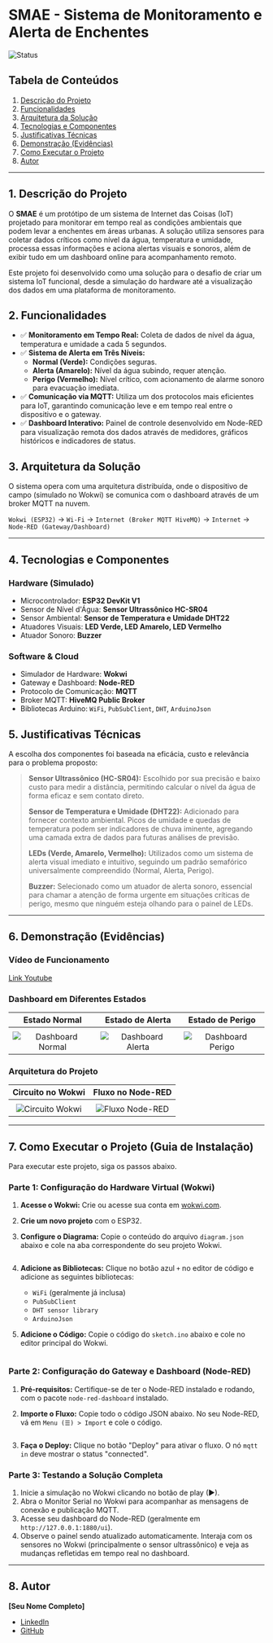 # SMAE - Sistema de Monitoramento e Alerta de Enchentes

![Status](https://img.shields.io/badge/status-conclu%C3%ADdo-brightgreen)

## Tabela de Conteúdos
1. [Descrição do Projeto](#1-descrição-do-projeto)
2. [Funcionalidades](#2-funcionalidades)
3. [Arquitetura da Solução](#3-arquitetura-da-solução)
4. [Tecnologias e Componentes](#4-tecnologias-e-componentes)
5. [Justificativas Técnicas](#5-justificativas-técnicas)
6. [Demonstração (Evidências)](#6-demonstração-evidências)
7. [Como Executar o Projeto](#7-como-executar-o-projeto-guia-de-instalação)
8. [Autor](#8-autor)

---

## 1. Descrição do Projeto
O **SMAE** é um protótipo de um sistema de Internet das Coisas (IoT) projetado para monitorar em tempo real as condições ambientais que podem levar a enchentes em áreas urbanas. A solução utiliza sensores para coletar dados críticos como nível da água, temperatura e umidade, processa essas informações e aciona alertas visuais e sonoros, além de exibir tudo em um dashboard online para acompanhamento remoto.

Este projeto foi desenvolvido como uma solução para o desafio de criar um sistema IoT funcional, desde a simulação do hardware até a visualização dos dados em uma plataforma de monitoramento.

## 2. Funcionalidades
-   ✅ **Monitoramento em Tempo Real:** Coleta de dados de nível da água, temperatura e umidade a cada 5 segundos.
-   ✅ **Sistema de Alerta em Três Níveis:**
    -   **Normal (Verde):** Condições seguras.
    -   **Alerta (Amarelo):** Nível da água subindo, requer atenção.
    -   **Perigo (Vermelho):** Nível crítico, com acionamento de alarme sonoro para evacuação imediata.
-   ✅ **Comunicação via MQTT:** Utiliza um dos protocolos mais eficientes para IoT, garantindo comunicação leve e em tempo real entre o dispositivo e o gateway.
-   ✅ **Dashboard Interativo:** Painel de controle desenvolvido em Node-RED para visualização remota dos dados através de medidores, gráficos históricos e indicadores de status.

## 3. Arquitetura da Solução
O sistema opera com uma arquitetura distribuída, onde o dispositivo de campo (simulado no Wokwi) se comunica com o dashboard através de um broker MQTT na nuvem.

`Wokwi (ESP32)` → `Wi-Fi` → `Internet (Broker MQTT HiveMQ)` → `Internet` → `Node-RED (Gateway/Dashboard)`

---

## 4. Tecnologias e Componentes

### Hardware (Simulado)
* Microcontrolador: **ESP32 DevKit V1**
* Sensor de Nível d'Água: **Sensor Ultrassônico HC-SR04**
* Sensor Ambiental: **Sensor de Temperatura e Umidade DHT22**
* Atuadores Visuais: **LED Verde, LED Amarelo, LED Vermelho**
* Atuador Sonoro: **Buzzer**

### Software & Cloud
* Simulador de Hardware: **Wokwi**
* Gateway e Dashboard: **Node-RED**
* Protocolo de Comunicação: **MQTT**
* Broker MQTT: **HiveMQ Public Broker**
* Bibliotecas Arduino: `WiFi`, `PubSubClient`, `DHT`, `ArduinoJson`

## 5. Justificativas Técnicas
A escolha dos componentes foi baseada na eficácia, custo e relevância para o problema proposto:

> **Sensor Ultrassônico (HC-SR04):** Escolhido por sua precisão e baixo custo para medir a distância, permitindo calcular o nível da água de forma eficaz e sem contato direto.
>
> **Sensor de Temperatura e Umidade (DHT22):** Adicionado para fornecer contexto ambiental. Picos de umidade e quedas de temperatura podem ser indicadores de chuva iminente, agregando uma camada extra de dados para futuras análises de previsão.
>
> **LEDs (Verde, Amarelo, Vermelho):** Utilizados como um sistema de alerta visual imediato e intuitivo, seguindo um padrão semafórico universalmente compreendido (Normal, Alerta, Perigo).
>
> **Buzzer:** Selecionado como um atuador de alerta sonoro, essencial para chamar a atenção de forma urgente em situações críticas de perigo, mesmo que ninguém esteja olhando para o painel de LEDs.

---

## 6. Demonstração (Evidências)

### Vídeo de Funcionamento
[Link Youtube](https://youtu.be/ZxqEnVOUHW4 "Demonstração do SMAE em funcionamento")

### Dashboard em Diferentes Estados

| Estado Normal | Estado de Alerta | Estado de Perigo |
| :---: | :---: | :---: |
| | | |
| ![Dashboard Normal](https://placeholder.com/dashboard-normal "Dashboard em Estado Normal") | ![Dashboard Alerta](https://placeholder.com/dashboard-alerta "Dashboard em Estado de Alerta") | ![Dashboard Perigo](https://placeholder.com/dashboard-perigo "Dashboard em Estado de Perigo") |

### Arquitetura do Projeto

| Circuito no Wokwi | Fluxo no Node-RED |
| :---: | :---: |
| | |
| ![Circuito Wokwi](https://placeholder.com/circuito "Circuito montado no Wokwi") | ![Fluxo Node-RED](https://placeholder.com/fluxo "Fluxo de dados no Node-RED") |

---

## 7. Como Executar o Projeto (Guia de Instalação)
Para executar este projeto, siga os passos abaixo.

### Parte 1: Configuração do Hardware Virtual (Wokwi)
1.  **Acesse o Wokwi:** Crie ou acesse sua conta em [wokwi.com](https://wokwi.com/).
2.  **Crie um novo projeto** com o ESP32.
3.  **Configure o Diagrama:** Copie o conteúdo do arquivo `diagram.json` abaixo e cole na aba correspondente do seu projeto Wokwi.

    ```json
    ```

4.  **Adicione as Bibliotecas:** Clique no botão azul `+` no editor de código e adicione as seguintes bibliotecas:
    * `WiFi` (geralmente já inclusa)
    * `PubSubClient`
    * `DHT sensor library`
    * `ArduinoJson`

5.  **Adicione o Código:** Copie o código do `sketch.ino` abaixo e cole no editor principal do Wokwi.

    ```cpp
    ```

### Parte 2: Configuração do Gateway e Dashboard (Node-RED)
1.  **Pré-requisitos:** Certifique-se de ter o Node-RED instalado e rodando, com o pacote `node-red-dashboard` instalado.
2.  **Importe o Fluxo:** Copie todo o código JSON abaixo. No seu Node-RED, vá em `Menu (☰) > Import` e cole o código.

    ```json
    ```

3.  **Faça o Deploy:** Clique no botão "Deploy" para ativar o fluxo. O nó `mqtt in` deve mostrar o status "connected".

### Parte 3: Testando a Solução Completa
1.  Inicie a simulação no Wokwi clicando no botão de play (▶).
2.  Abra o Monitor Serial no Wokwi para acompanhar as mensagens de conexão e publicação MQTT.
3.  Acesse seu dashboard do Node-RED (geralmente em `http://127.0.0.1:1880/ui`).
4.  Observe o painel sendo atualizado automaticamente. Interaja com os sensores no Wokwi (principalmente o sensor ultrassônico) e veja as mudanças refletidas em tempo real no dashboard.

---

## 8. Autor
**[Seu Nome Completo]**
- [LinkedIn](https://www.linkedin.com/)
- [GitHub](https://github.com/)
